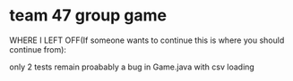# team 47 group game

WHERE I LEFT OFF(If someone wants to continue this is where you should continue from):

only 2 tests remain
proabably a bug in Game.java with csv loading